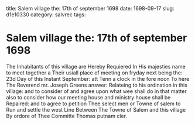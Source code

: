title: Salem village the: 17th of september 1698
date: 1698-09-17
slug: d1e10330
category: salvrec
tags: 


<div markdown class="doc" id="d1e10330">


# Salem village the: 17th of september 1698

The Inhabitants of this village are Hereby Requiered In His majesties name to meet together a Their usiall place of meeting on fryday next being the: 23d Day of this Instant September: att Tenn a clock in the fore noon To here The Reverend mr. Joseph Greens answer: Relateing to his ordination in this village: and to consider of and agree upon what wee shall do in that matter also to consider how our meeting house and ministry house shall be Repaired: and to agree to petition Thee select men or Towne of salem to Run and settle the west Line Between The Towne of Salem and this village By ordore of Thee Committe Thomas putnam cler.
</div>
